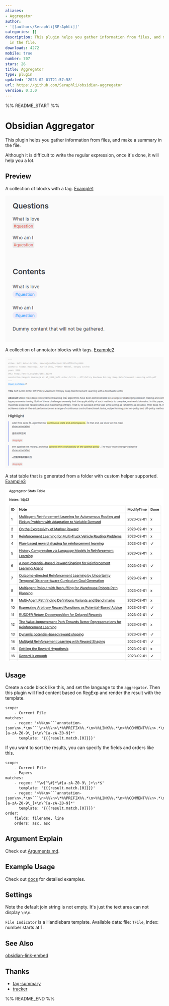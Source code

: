 ```yaml
---
aliases:
- Aggregator
author:
- '[[authors/Seraphli|SErAphLi]]'
categories: []
description: This plugin helps you gather information from files, and make a summary
  in the file.
downloads: 4272
mobile: true
number: 707
stars: 26
title: Aggregator
type: plugin
updated: '2023-02-01T21:57:58'
url: https://github.com/Seraphli/obsidian-aggregator
version: 0.3.0
---
```


%% README_START %%

# Obsidian Aggregator

This plugin helps you gather information from files, and make a summary in the file.

Although it is difficult to write the regular expression, once it's done, it will help you a lot.

## Preview

A collection of blocks with a tag. [Example1](docs/Example1.md)

![example1-preview](https://raw.githubusercontent.com/Seraphli/obsidian-aggregator/HEAD/docs/example1-preview.png)

A collection of annotator blocks with tags. [Example2](docs/Example2.md)

![example2-preview](https://raw.githubusercontent.com/Seraphli/obsidian-aggregator/HEAD/docs/example2-preview.png)

A stat table that is generated from a folder with custom helper supported. [Example3](docs/Example3.md)

![example3-preview](https://raw.githubusercontent.com/Seraphli/obsidian-aggregator/HEAD/docs/example3-preview.png)


## Usage

Create a code block like this, and set the language to the `aggregator`. Then this plugin will find content based on RegExp and render the result with the template.

````aggregator
scope:
    - Current File
matches:
    - regex: '>%%\n>```annotation-json\n>.*\n>```\n>%%\n>\*%%PREFIX%%.*\n>%%LINK%%.*\n>%%COMMENT%%\n>.*\n>%%TAGS%%\n>\#[a-zA-Z0-9\_]+\n\^[a-zA-Z0-9]*'
      template: '{{{result.match.[0]}}}'
````

If you want to sort the results, you can specify the fields and orders like this.

````aggregator
scope:
    - Current File
    - Papers
matches:
    - regex: '^\w[^\#]*\#[a-zA-Z0-9\_]+\s*$'
      template: '{{{result.match.[0]}}}'
    - regex: '>%%\n>```annotation-json\n>.*\n>```\n>%%\n>\*%%PREFIX%%.*\n>%%LINK%%.*\n>%%COMMENT%%\n>.*\n>%%TAGS%%\n>\#[a-zA-Z0-9\_]+\n\^[a-zA-Z0-9]*'
      template: '{{{result.match.[0]}}}'
order:
    fields: filename, line
    orders: asc, asc
````

## Argument Explain

Check out [Arguments.md](docs/Arguments.md).

## Example Usage

Check out [docs](docs/) for detailed examples.

## Settings

Note the default join string is not empty. It's just the text area can not display `\n\n`.

`File Indicator` is a Handlebars template. Available data: file: `TFile`, index: number starts at 1.

## See Also

[obsidian-link-embed](https://github.com/Seraphli/obsidian-link-embed)

## Thanks

-   [tag-summary](https://github.com/macrojd/tag-summary)
-   [tracker](https://github.com/pyrochlore/obsidian-tracker)


%% README_END %%